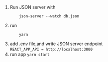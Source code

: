 1. Run JSON server with 
    ```
        json-server --watch db.json
    ```
2. run 
    ```
        yarn 
    ```    
3. add .env file,and write  JSON server endpoint    
        ```
        REACT_APP_API = http://localhost:3000
        ```
4. run app 
        ```
            yarn start
        ```
